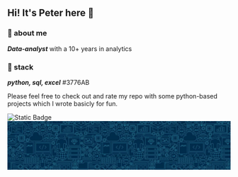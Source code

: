 ## Hi! It's Peter here 👾

### 📢 about me

***Data-analyst*** with a 10+ years in analytics

### 💾 stack

***python, sql, excel***
#3776AB 

Please feel free to check out and rate my repo with some python-based projects which I wrote basicly for fun.

<img alt="Static Badge" src="https://img.shields.io/badge/Ninja2EatYa-Python-yellow?logo=codingninjas&logoColor=white">  
<img src="https://github.com/Ninja2EatYa/Ninja2EatYa/blob/main/IMG_7576.JPG" align=center>
